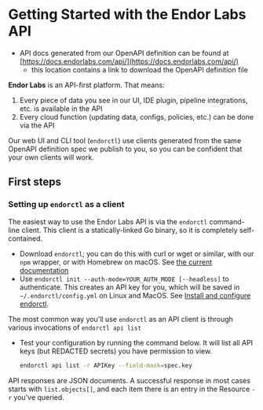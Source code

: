 # Getting Started with the Endor Labs API

- API docs generated from our OpenAPI definition can be found at [https://docs.endorlabs.com/api/](https://docs.endorlabs.com/api/)
  - this location contains a link to download the OpenAPI definition file

**Endor Labs** is an API-first platform. That means:

1. Every piece of data you see in our UI, IDE plugin, pipeline integrations, etc. is available in the API
2. Every cloud function (updating data, configs, policies, etc.) can be done via the API

Our web UI and CLI tool (`endorctl`) use clients generated from the same OpenAPI definition spec we publish to you, so you can be confident that your own clients will work.

## First steps

### Setting up `endorctl` as a client

The easiest way to use the Endor Labs API is via the `endorctl` command-line client. This client is a statically-linked Go binary, so it is completely self-contained.

- Download `endorctl`; you can do this with curl or wget or similar, with our `npm` wrapper, or with Homebrew on macOS. See [the current documentation](https://docs.endorlabs.com/endorctl/install-and-configure/#download-and-install-endorctl)
- Use `endorctl init --auth-mode=YOUR_AUTH_MODE [--headless]` to authenticate. This creates an API key for you, which will be saved in `~/.endorctl/config.yml` on Linux and MacOS. See [Install and configure endorctl](https://docs.endorlabs.com/endorctl/install-and-configure/#authenticate-to-endor-labs).

The most common way you'll use `endorctl` as an API client is through various invocations of `endorctl api list`

- Test your configuration by running the command below. It will list all API keys (but REDACTED secrets) you have permission to view.

  ```sh
  endorctl api list -r APIKey --field-mask=spec.key
  ```

API responses are JSON documents. A successful response in most cases starts with `list.objects[]`, and each item there is an entry in the Resource `-r` you've queried.
